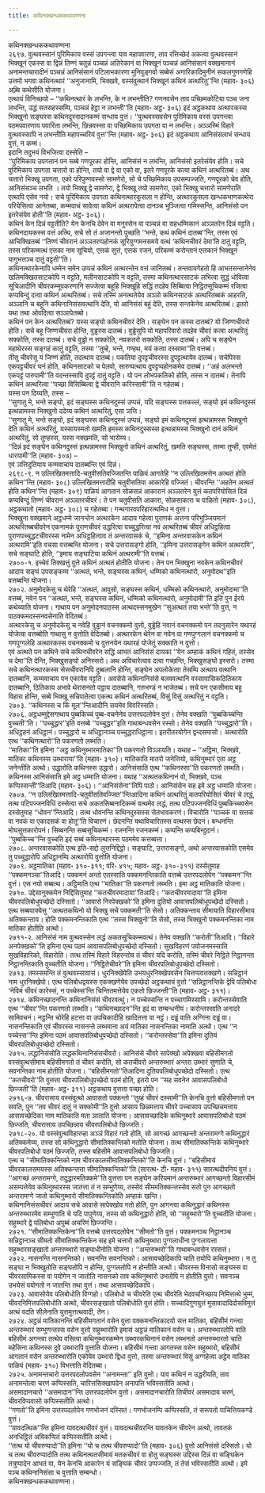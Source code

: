 ```yaml
---
title: कथिनक्खन्धककथावण्णना

---
```

कथिनक्खन्धककथावण्णना  
२६९७. वुत्थवस्सानं पुरिमिकाय वस्सं उपगन्त्वा याव महापवारणा, ताव रत्तिच्छेदं अकत्वा वुत्थवस्सानं भिक्खूनं एकस्स वा द्विन्नं तिण्णं चतुन्नं पञ्चन्नं अतिरेकानं वा भिक्खूनं पञ्चन्नं आनिसंसानं वक्खमानानं अनामन्तचारादीनं पञ्चन्नं आनिसंसानं पटिलाभकारणा मुनिपुङ्गवो सब्बेसं अगारिकादिमुनीनं सकलगुणगणेहि उत्तमो भगवा कथिनत्थारं ‘‘अनुजानामि, भिक्खवे, वस्संवुत्थानं भिक्खूनं कथिनं अत्थरितु’’न्ति (महाव॰ ३०६) अब्र्वि कथेसीति योजना।  
एत्थायं विनिच्छयो – ‘‘कथिनत्थारं के लभन्ति, के न लभन्तीति? गणनवसेन ताव पच्छिमकोटिया पञ्च जना लभन्ति, उद्धं सतसहस्सम्पि, पञ्चन्नं हेट्ठा न लभन्ती’’ति (महाव॰ अट्ठ॰ ३०६) इदं अट्ठकथाय अत्थारकस्स भिक्खुनो सङ्घस्स कथिनदुस्सदानकम्मं सन्धाय वुत्तं। ‘‘वुत्थवस्सवसेन पुरिमिकाय वस्सं उपगन्त्वा पठमपवारणाय पवारिता लभन्ति, छिन्नवस्सा वा पच्छिमिकाय उपगता वा न लभन्ति। अञ्ञस्मिं विहारे वुत्थवस्सापि न लभन्तीति महापच्चरियं वुत्त’’न्ति (महाव॰ अट्ठ॰ ३०६) इदं अट्ठकथाय आनिसंसलाभं सन्धाय वुत्तं, न कम्मं।  
इदानि तदुभयं विभजित्वा दस्सेति –  
‘‘पुरिमिकाय उपगतानं पन सब्बे गणपूरका होन्ति, आनिसंसं न लभन्ति, आनिसंसो इतरेसंयेव होति। सचे पुरिमिकाय उपगता चत्तारो वा होन्ति, तयो वा द्वे वा एको वा, इतरे गणपूरके कत्वा कथिनं अत्थरितब्बं। अथ चत्तारो भिक्खू उपगता, एको परिपुण्णवस्सो सामणेरो, सो चे पच्छिमिकाय उपसम्पज्जति, गणपूरको चेव होति, आनिसंसञ्च लभति । तयो भिक्खू द्वे सामणेरा, द्वे भिक्खू तयो सामणेरा, एको भिक्खु चत्तारो सामणेराति एत्थापि एसेव नयो। सचे पुरिमिकाय उपगता कथिनत्थारकुसला न होन्ति, अत्थारकुसला खन्धकभाणकत्थेरा परियेसित्वा आनेतब्बा, कम्मवाचं सावेत्वा कथिनं अत्थरापेत्वा दानञ्च भुञ्जित्वा गमिस्सन्ति, आनिसंसो पन इतरेसंयेव होती’’ति (महाव॰ अट्ठ॰ ३०६)।  
कथिनं केन दिन्नं वट्टतीति? येन केनचि देवेन वा मनुस्सेन वा पञ्चन्नं वा सहधम्मिकानं अञ्ञतरेन दिन्नं वट्टति। कथिनदायकस्स वत्तं अत्थि, सचे सो तं अजानन्तो पुच्छति ‘‘भन्ते, कथं कथिनं दातब्ब’’न्ति, तस्स एवं आचिक्खितब्बं ‘‘तिण्णं चीवरानं अञ्ञतरप्पहोनकं सूरियुग्गमनसमये वत्थं ‘कथिनचीवरं देमा’ति दातुं वट्टति, तस्स परिकम्मत्थं एत्तका नाम सूचियो, एत्तकं सुत्तं, एत्तकं रजनं, परिकम्मं करोन्तानं एत्तकानं भिक्खूनं यागुभत्तञ्च दातुं वट्टती’’ति।  
कथिनत्थारकेनापि धम्मेन समेन उप्पन्नं कथिनं अत्थरन्तेन वत्तं जानितब्बं। तन्तवायगेहतो हि आभतसन्तानेनेव खलिमक्खितसाटकोपि न वट्टति, मलीनसाटकोपि न वट्टति, तस्मा कथिनत्थारसाटकं लभित्वा सुद्धं धोवित्वा सूचिआदीनि चीवरकम्मूपकरणानि सज्जेत्वा बहूहि भिक्खूहि सद्धिं तदहेव सिब्बित्वा निट्ठितसूचिकम्मं रजित्वा कप्पबिन्दुं दत्वा कथिनं अत्थरितब्बं। सचे तस्मिं अनत्थतेयेव अञ्ञो कथिनसाटकं अत्थरितब्बकं आहरति, अञ्ञानि च बहूनि कथिनानिसंसवत्थानि देति, यो आनिसंसं बहुं देति, तस्स सन्तकेनेव अत्थरितब्बं। इतरो यथा तथा ओवदित्वा सञ्ञापेतब्बो।  
कथिनं पन केन अत्थरितब्बं? यस्स सङ्घो कथिनचीवरं देति। सङ्घेन पन कस्स दातब्बं? यो जिण्णचीवरो होति। सचे बहू जिण्णचीवरा होन्ति, वुड्ढस्स दातब्बं। वुड्ढेसुपि यो महापरिवारो तदहेव चीवरं कत्वा अत्थरितुं सक्कोति, तस्स दातब्बं। सचे वुड्ढो न सक्कोति, नवकतरो सक्कोति, तस्स दातब्बं। अपि च सङ्घेन महाथेरस्स सङ्गहं कातुं वट्टति, तस्मा ‘‘तुम्हे, भन्ते, गण्हथ, मयं कत्वा दस्सामा’’ति वत्तब्बं।  
तीसु चीवरेसु यं जिण्णं होति, तदत्थाय दातब्बं। पकतिया दुपट्टचीवरस्स दुपट्टत्थायेव दातब्बं। सचेपिस्स एकपट्टचीवरं घनं होति, कथिनसाटको च पेलवो, सारुप्पत्थाय दुपट्टप्पहोनकमेव दातब्बं। ‘‘अहं अलभन्तो एकपट्टं पारुपामी’’ति वदन्तस्सापि दुपट्टं दातुं वट्टति। यो पन लोभपकतिको होति, तस्स न दातब्बं। तेनापि कथिनं अत्थरित्वा ‘‘पच्छा विसिब्बित्वा द्वे चीवरानि करिस्सामी’’ति न गहेतब्बं।  
यस्स पन दिय्यति, तस्स –  
‘‘सुणातु मे, भन्ते सङ्घो, इदं सङ्घस्स कथिनदुस्सं उप्पन्नं, यदि सङ्घस्स पत्तकल्लं, सङ्घो इमं कथिनदुस्सं इत्थन्नामस्स भिक्खुनो ददेय्य कथिनं अत्थरितुं, एसा ञत्ति।  
‘‘सुणातु मे, भन्ते सङ्घो, इदं सङ्घस्स कथिनदुस्सं उप्पन्नं, सङ्घो इमं कथिनदुस्सं इत्थन्नामस्स भिक्खुनो देति कथिनं अत्थरितुं, यस्सायस्मतो खमति इमस्स कथिनदुस्सस्स इत्थन्नामस्स भिक्खुनो दानं कथिनं अत्थरितुं, सो तुण्हस्स, यस्स नक्खमति, सो भासेय्य।  
‘‘दिन्नं इदं सङ्घेन कथिनदुस्सं इत्थन्नामस्स भिक्खुनो कथिनं अत्थरितुं, खमति सङ्घस्स, तस्मा तुण्ही, एवमेतं धारयामी’’ति (महाव॰ ३०७) –  
एवं ञत्तिदुतियाय कम्मवाचाय दातब्बन्ति एवं दिन्नं।  
२६९८-९. न उल्लिखितमत्तादि-चतुवीसतिवज्जितन्ति पाळियं आगतेहि ‘‘न उल्लिखितमत्तेन अत्थतं होति कथिन’’न्ति (महाव॰ ३०८) उल्लिखितमत्तादीहि चतुवीसतिया आकारेहि वज्जितं। चीवरन्ति ‘‘अहतेन अत्थतं होति कथिन’’न्ति (महाव॰ ३०९) पाळियं आगतानं सोळसन्नं आकारानं अञ्ञतरेन युत्तं कतपरियोसितं दिन्नं कप्पबिन्दुं तिण्णं चीवरानं अञ्ञतरचीवरं। ते पन चतुवीसति आकारा, सोळसाकारा च पाळितो (महाव॰ ३०८), अट्ठकथातो (महाव॰ अट्ठ॰ ३०८) च गहेतब्बा। गन्थगारवपरिहारत्थमिध न वुत्ता।  
भिक्खुना वक्खमाने अट्ठधम्मे जानन्तेन अत्थरकेन आदाय गहेत्वा पुराणकं अत्तना परिभुञ्जियमानं अत्थरितब्बचीवरेन एकनामकं पुराणचीवरं उद्धरित्वा पच्चुद्धरित्वा नवं अत्थरितब्बं चीवरं अधिट्ठहित्वा पुराणपच्चुद्धटचीवरस्स नामेन अधिट्ठहित्वाव तं अन्तरवासकं चे, ‘‘इमिना अन्तरवासकेन कथिनं अत्थरामि’’इति वचसा वत्तब्बन्ति योजना। सचे उत्तरासङ्गो होति, ‘‘इमिना उत्तरासङ्गेन कथिनं अत्थरामि’’, सचे सङ्घाटि होति, ‘‘इमाय सङ्घाटिया कथिनं अत्थरामी’’ति वत्तब्बं।  
२७००-१. इच्चेवं तिक्खत्तुं वुत्ते कथिनं अत्थतं होतीति योजना। तेन पन भिक्खुना नवकेन कथिनचीवरं आदाय सङ्घं उपसङ्कम्म ‘‘अत्थतं, भन्ते, सङ्घस्स कथिनं, धम्मिको कथिनत्थारो, अनुमोदथ’’इति वत्तब्बन्ति योजना।  
२७०२. अनुमोदकेसु च थेरेहि ‘‘अत्थतं, आवुसो, सङ्घस्स कथिनं, धम्मिको कथिनत्थारो, अनुमोदामा’’ति वत्तब्बं, नवेन पन ‘‘अत्थतं, भन्ते, सङ्घस्स कथिनं, धम्मिको कथिनत्थारो, अनुमोदामी’’ति इति पुन ईरये कथेय्याति योजना। गाथाय पन अनुमोदनपाठस्स अत्थदस्सनमुखेन ‘‘सुअत्थतं तया भन्ते’’ति वुत्तं, न पाठक्कमदस्सनवसेनाति वेदितब्बं।  
अत्थारकेसु च अनुमोदकेसु च नवेहि वुड्ढानं वचनक्कमो वुत्तो, वुड्ढेहि नवानं वचनक्कमो पन तदनुसारेन यथारहं योजेत्वा वत्तब्बोति गाथासु न वुत्तोति वेदितब्बो। अत्थारकेन थेरेन वा नवेन वा गणपुग्गलानं वचनक्कमो च गणपुग्गलेहि अत्थारकस्स वचनक्कमो च वुत्तनयेन यथारहं योजेतुं सक्काति न वुत्तो।  
एवं अत्थते पन कथिने सचे कथिनचीवरेन सद्धिं आभतं आनिसंसं दायका ‘‘येन अम्हाकं कथिनं गहितं, तस्सेव च देमा’’ति देन्ति, भिक्खुसङ्घो अनिस्सरो। अथ अविचारेत्वाव दत्वा गच्छन्ति, भिक्खुसङ्घो इस्सरो। तस्मा सचे कथिनत्थारकस्स सेसचीवरानिपि दुब्बलानि होन्ति, सङ्घेन अपलोकेत्वा तेसम्पि अत्थाय वत्थानि दातब्बानि, कम्मवाचाय पन एकायेव वट्टति। अवसेसे कथिनानिसंसे बलववत्थानि वस्सावासिकठितिकाय दातब्बानि, ठितिकाय अभावे थेरासनतो पट्ठाय दातब्बानि, गरुभण्डं न भाजेतब्बं। सचे पन एकसीमाय बहू विहारा होन्ति, सब्बे भिक्खू सन्निपातेत्वा एकत्थ कथिनं अत्थरितब्बं, विसुं विसुं अत्थरितुं न वट्टति।  
२७०३. ‘‘कथिनस्स च किं मूल’’न्तिआदीनि सयमेव विवरिस्सति।  
२७०६. अट्ठधम्मुद्देसगाथाय पुब्बकिच्चं पुब्ब-वचनेनेव उत्तरपदलोपेन वुत्तं। तेनेव वक्खति ‘‘पुब्बकिच्चन्ति वुच्चती’’ति। ‘‘पच्चुद्धार’’इति वत्तब्बे ‘‘पच्चुद्धर’’इति गाथाबन्धवसेन रस्सो। तेनेव वक्खति ‘‘पच्चुद्धारो’’ति। अधिट्ठहनं अधिट्ठानं। पच्चुद्धारो च अधिट्ठानञ्च पच्चुद्धराधिट्ठाना। इतरीतरयोगेन द्वन्दसमासो। अत्थारोति एत्थ ‘‘कथिनत्थारो’’ति पकरणतो लब्भति।  
‘‘मातिका’’ति इमिना ‘‘अट्ठ कथिनुब्भारमातिका’’ति पकरणतो विञ्ञायति। यथाह – ‘‘अट्ठिमा, भिक्खवे, मातिका कथिनस्स उब्भाराया’’ति (महाव॰ ३१०)। मातिकाति मातरो जनेत्तियो, कथिनुब्भारं एता अट्ठ जनेन्तीति अत्थो। उद्धारोति कथिनस्स उद्धारो। आनिसंसाति एत्थ ‘‘कथिनस्सा’’ति पकरणतो लब्भति। कथिनस्स आनिसंसाति इमे अट्ठ धम्माति योजना। यथाह ‘‘अत्थतकथिनानं वो, भिक्खवे, पञ्च कप्पिस्सन्ती’’तिआदि (महाव॰ ३०६)। ‘‘आनिसंसेना’’तिपि पाठो। आनिसंसेन सह इमे अट्ठ धम्माति योजना।  
२७०७. ‘‘न उल्लिखितमत्तादि-चतुवीसतिवज्जित’’न्तिआदिना कथिनं अत्थरितुं कतपरियोसितं चीवरं चे लद्धं, तत्थ पटिपज्जनविधिं दस्सेत्वा सचे अकतसिब्बनादिकम्मं वत्थमेव लद्धं, तत्थ पटिपज्जनविधिं पुब्बकिच्चवसेन दस्सेतुमाह ‘‘धोवन’’न्तिआदि। तत्थ धोवनन्ति कथिनदुस्सस्स सेतभावकरणं। विचारोति ‘‘पञ्चकं वा सत्तकं वा नवकं वा एकादसकं वा होतू’’ति विचारणं। छेदनन्ति यथाविचारितस्स वत्थस्स छेदनं। बन्धनन्ति मोघसुत्तकारोपनं। सिब्बनन्ति सब्बसूचिकम्मं। रजनन्ति रजनकम्मं। कप्पन्ति कप्पबिन्दुदानं। ‘‘पुब्बकिच्च’’न्ति वुच्चति इदं सब्बं कथिनत्थारस्स पठममेव कत्तब्बत्ता।  
२७०८. अन्तरवासकोति एत्थ इति-सद्दो लुत्तनिद्दिट्ठो। सङ्घाटि, उत्तरासङ्गो, अथो अन्तरवासकोति एसमेव तु पच्चुद्धारोपि अधिट्ठानम्पि अत्थारोपि वुत्तोति योजना।  
२७०९. अट्ठमातिका (महाव॰ ३१०-३११; परि॰ ४१५; महाव॰ अट्ठ॰ ३१०-३११) दस्सेतुमाह ‘‘पक्कमनञ्चा’’तिआदि। पक्कमनं अन्तो एतस्साति पक्कमनन्तिकाति वत्तब्बे उत्तरपदलोपेन ‘‘पक्कमन’’न्ति वुत्तं। एस नयो सब्बत्थ। अट्ठिमाति एत्थ ‘‘मातिका’’ति पकरणतो लब्भति। इमा अट्ठ मातिकाति योजना।  
२७१०. उद्देसानुक्कमेन निद्दिसितुमाह ‘‘कतचीवरमादाया’’तिआदि। ‘‘कतचीवरमादाया’’ति इमिना चीवरपलिबोधुपच्छेदो दस्सितो। ‘‘आवासे निरपेक्खको’’ति इमिना दुतियो आवासपलिबोधुपच्छेदो दस्सितो। एत्थ सब्बवाक्येसु ‘‘अत्थतकथिनो यो भिक्खु सचे पक्कमती’’ति सेसो। अतिक्कन्ताय सीमायाति विहारसीमाय अतिक्कन्ताय। होति पक्कमनन्तिकाति एत्थ ‘‘तस्स भिक्खुनो’’ति सेसो, तस्स भिक्खुनो पक्कमनन्तिका नाम मातिका होतीति अत्थो।  
२७११-२. आनिसंसं नाम वुत्थवस्सेन लद्धं अकतसूचिकम्मवत्थं। तेनेव वक्खति ‘‘करोती’’तिआदि। ‘‘विहारे अनपेक्खको’’ति इमिना एत्थ पठमं आवासपलिबोधुपच्छेदो दस्सितो। सुखविहरणं पयोजनमस्साति सुखविहारिको, विहारोति। तत्थ तस्मिं विहारे विहरन्तोव तं चीवरं यदि करोति, तस्मिं चीवरे निट्ठिते निट्ठानन्ता निट्ठानन्तिकाति वुच्चतीति योजना। ‘‘निट्ठितेचीवरे’’ति इमिना चीवरपलिबोधुपच्छेदो दस्सितो।  
२७१३. तमस्समन्ति तं वुत्थवस्सावासं। धुरनिक्खेपेति उभयधुरनिक्खेपवसेन चित्तप्पवत्तक्खणे। सन्निट्ठानं नाम धुरनिक्खेपो। एत्थ पलिबोधद्वयस्स एकक्खणेयेव उपच्छेदो अट्ठकथायं वुत्तो ‘‘सन्निट्ठानन्तिके द्वेपि पलिबोधा ‘नेविमं चीवरं कारेस्सं, न पच्चेस्स’न्ति चिन्तितमत्तेयेव एकतो छिज्जन्ती’’ति (महाव॰ अट्ठ॰ ३११)।  
२७१४. कथिनच्छादनन्ति कथिनानिसंसं चीवरवत्थुं। न पच्चेस्सन्ति न पच्चागमिस्सामि। करोन्तस्सेवाति एत्थ ‘‘चीवर’’न्ति पकरणतो लब्भति। ‘‘कथिनच्छादन’’न्ति इदं वा सम्बन्धनीयं। करोन्तस्साति अनादरे सामिवचनं। नट्ठन्ति चोरेहि हटत्ता वा उपचिकादीहि खादितत्ता वा नट्ठं। दड्ढं वाति अग्गिना दड्ढं वा। नासनन्तिकाति एवं चीवरस्स नासनन्ते लब्भमाना अयं मातिका नासनन्तिका नामाति अत्थो। एत्थ ‘‘न पच्चेस्स’’न्ति इमिना पठमं आवासपलिबोधुपच्छेदो दस्सितो। ‘‘करोन्तस्सेवा’’ति इमिना दुतियं चीवरपलिबोधुपच्छेदो दस्सितो।  
२७१५. लद्धानिसंसोति लद्धकथिनानिसंसचीवरो। आनिसंसे चीवरे सापेक्खो अपेक्खवा बहिसीमगतो वस्संवुत्थसीमाय बहिसीमगतो तं चीवरं करोति, सो कतचीवरो अन्तरुब्भारं अन्तरा उब्भारं सुणाति चे, सवनन्तिका नाम होतीति योजना। ‘‘बहिसीमगतो’’तिआदिना दुतियपलिबोधुपच्छेदो दस्सितो। एत्थ ‘‘कतचीवरो’’ति वुत्तत्ता चीवरपलिबोधुपच्छेदो पठमं होति, इतरो पन ‘‘सह सवनेन आवासपलिबोधो छिज्जती’’ति (महाव॰ अट्ठ॰ ३११) अट्ठकथाय वुत्तत्ता पच्छा होति।  
२७१६-७. चीवरासाय वस्संवुत्थो आवासतो पक्कन्तो ‘‘तुय्हं चीवरं दस्सामी’’ति केनचि वुत्तो बहिसीमगतो पन सवति, पुन ‘‘तव चीवरं दातुं न सक्कोमी’’ति वुत्तो आसाय छिन्नमत्ताय चीवरे पच्चासाय उपच्छिन्नमत्ताय आसावच्छेदिका नाम मातिकाति मता ञाताति योजना। आसावच्छादिके कथिनुब्भारे आवासपलिबोधो पठमं छिज्जति, चीवरासाय उपच्छिन्नाय चीवरपलिबोधो छिज्जति।  
२७१८-२०. यो वस्संवुत्थविहारम्हा अञ्ञं विहारं गतो होति, सो आगच्छं आगच्छन्तो अन्तरामग्गे कथिनुद्धारं अतिक्कमेय्य, तस्स सो कथिनुद्धारो सीमातिक्कन्तिको मतोति योजना। तत्थ सीमातिक्कन्तिके कथिनुब्भारे चीवरपलिबोधो पठमं छिज्जति, तस्स बहिसीमे आवासपलिबोधो छिज्जति।  
एत्थ च ‘‘सीमातिक्कन्तिको नाम चीवरकालसीमातिक्कन्तिको’’ति केनचि वुत्तं। ‘‘बहिसीमायं चीवरकालसमयस्स अतिक्कन्तत्ता सीमातिक्कन्तिको’’ति (सारत्थ॰ टी॰ महाव॰ ३११) सारत्थदीपनियं वुत्तं। ‘‘आगच्छं अन्तरामग्गे, तदुद्धारमतिक्कमे’’ति वुत्तत्ता पन सङ्घेन करियमानं अन्तरुब्भारं आगच्छन्तो विहारसीमं असम्पत्तेयेव कथिनुब्भारस्स जातत्ता तं न सम्भुणेय्य, तस्सेवं सीममतिक्कन्तस्सेव सतो पुन आगच्छतो अन्तरामग्गे जातो कथिनुब्भारो सीमातिक्कन्तिकोति अम्हाकं खन्ति।  
कथिनानिसंसचीवरं आदाय सचे आवासे सापेक्खोव गतो होति, पुन आगन्त्वा कथिनुद्धारं कथिनस्स अन्तरुब्भारमेव सम्भुणाति चे यदि पापुणेय्य, तस्स सो कथिनुद्धारो होति, सो ‘‘सहुब्भारो’’ति वुच्चतीति योजना। सहुब्भारे द्वे पलिबोधा अपुब्बं अचरिमं छिज्जन्ति।  
२७२१. ‘‘सीमातिक्कन्तिकेना’’ति वत्तब्बे उत्तरपदलोपेन ‘‘सीमतो’’ति वुत्तं। पक्कमनञ्च निट्ठानञ्च सन्निट्ठानञ्च सीमतो सीमातिक्कन्तिकेन सह इमे चत्तारो कथिनुब्भारा पुग्गलाधीना पुग्गलायत्ता सहुब्भारसङ्खातो अन्तरुब्भारो सङ्घाधीनोति योजना। ‘‘अन्तरुब्भरो’’ति गाथाबन्धवसेन रस्सत्तं।  
२७२२. नासनन्ति नासनन्तिको। सवनन्ति सवनन्तिको। आसावच्छेदिकापि चाति तयोपि कथिनुब्भारा। न तु सङ्घा न भिक्खुतोति सङ्घतोपि न होन्ति, पुग्गलतोपि न होन्तीति अत्थो। चीवरस्स विनासो सङ्घस्स वा चीवरसामिकस्स वा पयोगेन न जातोति नासनको ताव कथिनुब्भारो उभतोपि न होतीति वुत्तो। सवनञ्च उभयेसं पयोगतो न जातन्ति तथा वुत्तं। तथा आसावच्छेदिकापि।  
२७२३. आवासोयेव पलिबोधोति विग्गहो। पलिबोधो च चीवरेति एत्थ चीवरेति भेदवचनिच्छाय निमित्तत्थे भुम्मं, चीवरनिमित्तपलिबोधोति अत्थो, चीवरसङ्खातो पलिबोधोति वुत्तं होति। सच्चादिगुणयुत्तं मुसावादादिदोसविमुत्तं अत्थं वदति सीलेनाति युत्तमुत्तत्थवादी, तेन।  
२७२४. अट्ठन्नं मातिकानन्ति बहिसीमगतानं वसेन वुत्ता पक्कमनन्तिकादयो सत्त मातिका, बहिसीमं गन्त्वा अन्तरुब्भारं सम्भुणन्तस्स वसेन वुत्तो सहुब्भारोति इमासं अट्ठन्नं मातिकानं वसेन च। अन्तरुब्भारतोपि वाति बहिसीमं अगन्त्वा तत्थेव वसित्वा कथिनुब्भारकम्मेन उब्भारकथिनानं वसेन लब्भनतो अन्तरुब्भारतो चाति महेसिना कथिनस्स दुवे उब्भारापि वुत्ताति योजना। बहिसीमं गन्त्वा आगतस्स वसेन सहुब्भारो, बहिसीमं आगतानं वसेन अन्तरुब्भारोति एकोयेव उब्भारो द्विधा वुत्तो, तस्मा अन्तरुब्भारं विसुं अग्गहेत्वा अट्ठेव मातिका पाळियं (महाव॰ ३१०) विभत्ताति वेदितब्बा।  
२७२५. अनामन्तचारो उत्तरपदलोपवसेन ‘‘अनामन्ता’’ इति वुत्तो। याव कथिनं न उद्धरीयति, ताव अनामन्तेत्वा चरणं कप्पिस्सति, चारित्तसिक्खापदेन अनापत्ति भविस्सतीति अत्थो।  
असमादानचारो ‘‘असमादान’’न्ति उत्तरपदलोपेन वुत्तो। असमादानचारोति तिचीवरं असमादाय चरणं, चीवरविप्पवासो कप्पिस्सतीति अत्थो।  
‘‘गणतो’’ति इमिना उत्तरपदलोपेन गणभोजनं दस्सितं। गणभोजनम्पि कप्पिस्सति, तं सरूपतो पाचित्तियकण्डे वुत्तं।  
‘‘यावदत्थिक’’न्ति इमिना यावदत्थचीवरं वुत्तं। यावदत्थचीवरन्ति यावतकेन चीवरेन अत्थो, तावतकं अनधिट्ठितं अविकप्पितं कप्पिस्सतीति अत्थो।  
‘‘तत्थ यो चीवरुप्पादो’’ति इमिना ‘‘यो च तत्थ चीवरुप्पादो’’ति (महाव॰ ३०६) वुत्तो आनिसंसो दस्सितो। यो च तत्थ चीवरुप्पादोति तत्थ कथिनत्थतसीमायं मतकचीवरं वा होतु सङ्घस्स उद्दिस्स दिन्नं वा सङ्घिकेन तत्रुप्पादेन आभतं वा, येन केनचि आकारेन यं सङ्घिकं चीवरं उप्पज्जति, तं तेसं भविस्सतीति अत्थो। इमे पञ्च कथिनानिसंसा च वुत्ताति सम्बन्धो।  
कथिनक्खन्धककथावण्णना।  